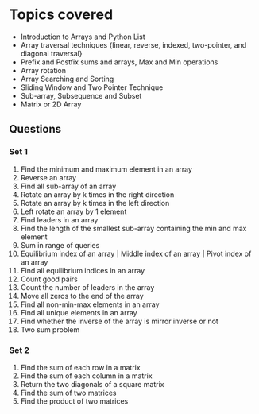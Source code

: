 # Topics covered

- Introduction to Arrays and Python List
- Array traversal techniques {linear, reverse, indexed, two-pointer, and diagonal traversal}
- Prefix and Postfix sums and arrays, Max and Min operations
- Array rotation
- Array Searching and Sorting
- Sliding Window and Two Pointer Technique
- Sub-array, Subsequence and Subset
- Matrix or 2D Array

## Questions

### Set 1

1. Find the minimum and maximum element in an array
2. Reverse an array
3. Find all sub-array of an array
4. Rotate an array by k times in the right direction
5. Rotate an array by k times in the left direction
6. Left rotate an array by 1 element
7. Find leaders in an array
8. Find the length of the smallest sub-array containing the min and max element
9. Sum in range of queries
10. Equilibrium index of an array | Middle index of an array | Pivot index of an array
11. Find all equilibrium indices in an array
12. Count good pairs
13. Count the number of leaders in the array
14. Move all zeros to the end of the array
15. Find all non-min-max elements in an array
16. Find all unique elements in an array
17. Find whether the inverse of the array is mirror inverse or not
18. Two sum problem

### Set 2

1. Find the sum of each row in a matrix
2. Find the sum of each column in a matrix
3. Return the two diagonals of a square matrix
4. Find the sum of two matrices
5. Find the product of two matrices
